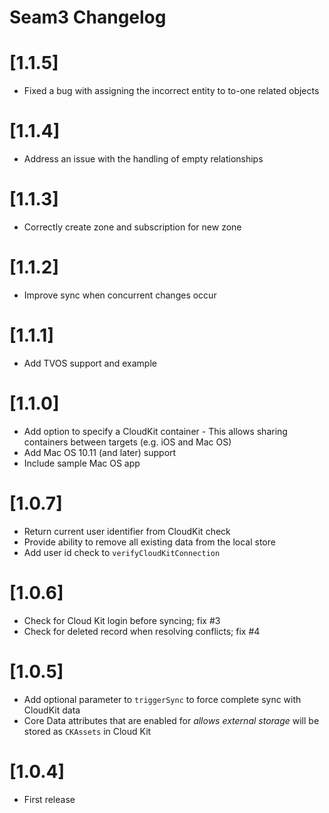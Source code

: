Seam3 Changelog
===============

# [1.1.5]
 - Fixed a bug with assigning the incorrect entity to to-one related objects

# [1.1.4]
 - Address an issue with the handling of empty relationships 

# [1.1.3]
 - Correctly create zone and subscription for new zone

# [1.1.2]
 - Improve sync when concurrent changes occur

# [1.1.1]
 - Add TVOS support and example

# [1.1.0]
 - Add option to specify a CloudKit container - This allows sharing containers between targets (e.g. iOS and Mac OS)
 - Add Mac OS 10.11 (and later) support
 - Include sample Mac OS app

# [1.0.7]
 - Return current user identifier from CloudKit check
 - Provide ability to remove all existing data from the local store
 - Add user id check to `verifyCloudKitConnection`

# [1.0.6]
 - Check for Cloud Kit login before syncing; fix #3
 - Check for deleted record when resolving conflicts; fix #4

# [1.0.5]

 - Add optional parameter to `triggerSync` to force complete sync with CloudKit data
 - Core Data attributes that are enabled for *allows external storage* will be stored as `CKAssets` in Cloud Kit

# [1.0.4]

 - First release


